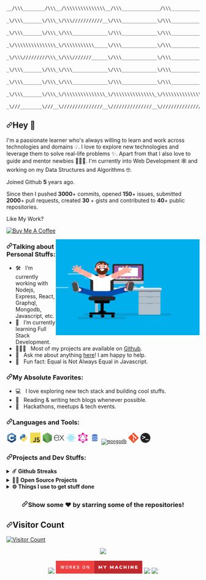 <div class="snippet-clipboard-content position-relative overflow-auto" data-snippet-clipboard-copy-content="__/\\\________/\\\__/\\\\\\\\\\\\\\\__/\\\______________/\\\___________________/\\\\\______        
 _\/\\\_______\/\\\_\/\\\///////////__\/\\\_____________\/\\\_________________/\\\///\\\____       
  _\/\\\_______\/\\\_\/\\\_____________\/\\\_____________\/\\\_______________/\\\/__\///\\\__      
   _\/\\\\\\\\\\\\\\\_\/\\\\\\\\\\\_____\/\\\_____________\/\\\______________/\\\______\//\\\_     
    _\/\\\/////////\\\_\/\\\///////______\/\\\_____________\/\\\_____________\/\\\_______\/\\\_    
     _\/\\\_______\/\\\_\/\\\_____________\/\\\_____________\/\\\_____________\//\\\______/\\\__   
      _\/\\\_______\/\\\_\/\\\_____________\/\\\_____________\/\\\______________\///\\\__/\\\____  
       _\/\\\_______\/\\\_\/\\\\\\\\\\\\\\\_\/\\\\\\\\\\\\\\\_\/\\\\\\\\\\\\\\\____\///\\\\\/_____ 
        _\///________\///__\///////////////__\///////////////__\///////////////_______\/////_______
"><pre><code>__/\\\________/\\\__/\\\\\\\\\\\\\\\__/\\\______________/\\\___________________/\\\\\______        
 _\/\\\_______\/\\\_\/\\\///////////__\/\\\_____________\/\\\_________________/\\\///\\\____       
  _\/\\\_______\/\\\_\/\\\_____________\/\\\_____________\/\\\_______________/\\\/__\///\\\__      
   _\/\\\\\\\\\\\\\\\_\/\\\\\\\\\\\_____\/\\\_____________\/\\\______________/\\\______\//\\\_     
    _\/\\\/////////\\\_\/\\\///////______\/\\\_____________\/\\\_____________\/\\\_______\/\\\_    
     _\/\\\_______\/\\\_\/\\\_____________\/\\\_____________\/\\\_____________\//\\\______/\\\__   
      _\/\\\_______\/\\\_\/\\\_____________\/\\\_____________\/\\\______________\///\\\__/\\\____  
       _\/\\\_______\/\\\_\/\\\\\\\\\\\\\\\_\/\\\\\\\\\\\\\\\_\/\\\\\\\\\\\\\\\____\///\\\\\/_____ 
        _\///________\///__\///////////////__\///////////////__\///////////////_______\/////_______
</code></pre></div>

<article class="markdown-body entry-content container-lg" itemprop="text"><h2 dir="auto"><a ><svg class="octicon octicon-link" viewBox="0 0 16 16" version="1.1" width="16" height="16" aria-hidden="true"><path fill-rule="evenodd" d="M7.775 3.275a.75.75 0 001.06 1.06l1.25-1.25a2 2 0 112.83 2.83l-2.5 2.5a2 2 0 01-2.83 0 .75.75 0 00-1.06 1.06 3.5 3.5 0 004.95 0l2.5-2.5a3.5 3.5 0 00-4.95-4.95l-1.25 1.25zm-4.69 9.64a2 2 0 010-2.83l2.5-2.5a2 2 0 012.83 0 .75.75 0 001.06-1.06 3.5 3.5 0 00-4.95 0l-2.5 2.5a3.5 3.5 0 004.95 4.95l1.25-1.25a.75.75 0 00-1.06-1.06l-1.25 1.25a2 2 0 01-2.83 0z"></path></svg></a>Hey <g-emoji class="g-emoji" alias="wave" fallback-src="https://github.githubassets.com/images/icons/emoji/unicode/1f44b.png">👋</g-emoji> <a href="https://github.com/LinSays/"></a></h2>

	
<p dir="auto">I'm a passionate learner who's always willing to learn and work across technologies and domains <g-emoji class="g-emoji" alias="bulb" fallback-src="https://github.githubassets.com/images/icons/emoji/unicode/1f4a1.png">💡</g-emoji>. I love to explore new technologies and leverage them to solve real-life problems <g-emoji class="g-emoji" alias="sparkles" fallback-src="https://github.githubassets.com/images/icons/emoji/unicode/2728.png">✨</g-emoji>. Apart from that I also love to guide and mentor newbies 👨🏻‍💻. I'm currently into Web Development <g-emoji class="g-emoji" alias="spider_web" fallback-src="https://github.githubassets.com/images/icons/emoji/unicode/1f578.png">🕸️</g-emoji> and working on my Data Structures and Algorithms <g-emoji class="g-emoji" alias="nerd_face" fallback-src="https://github.githubassets.com/images/icons/emoji/unicode/1f913.png">🤓</g-emoji>.</p>
<p dir="auto">Joined Github <strong>5</strong> years ago.</p>
<p dir="auto">Since then I pushed <strong>3000</strong>+ commits, opened <strong>150</strong>+ issues, submitted <strong>2000</strong>+ pull requests, created <strong> 30 </strong>+ gists and contributed to <strong>40</strong>+ public repositories.</p>
<p dir="auto">Like My Work?</p>
<p dir="auto"><a href="https://talktolin.blogspot.com" rel="nofollow"><img src="https://camo.githubusercontent.com/28aae05a0fba45679e8e27d90609601e249b64a5fe30dfef05495de4f4e318d4/68747470733a2f2f63646e2e6275796d6561636f666665652e636f6d2f627574746f6e732f76322f64656661756c742d79656c6c6f772e706e67" alt="Buy Me A Coffee" height="60px" width="217px" data-canonical-src="https://cdn.buymeacoffee.com/buttons/v2/default-yellow.png" style="max-width: 100%;"></a></p>

<p><a target="_blank" rel="noopener noreferrer" href="https://github.com/LinSays/LinSays/blob/main/coder.gif"><img align="right" height="250" width="375" alt="" src="https://github.com/LinSays/LinSays/blob/main/coder.gif" style="max-width: 100%;"></a></p>
<h3 dir="auto"><a id="user-content-talking-about-personal-stuffs" class="anchor" aria-hidden="true" href="#talking-about-personal-stuffs"><svg class="octicon octicon-link" viewBox="0 0 16 16" version="1.1" width="16" height="16" aria-hidden="true"><path fill-rule="evenodd" d="M7.775 3.275a.75.75 0 001.06 1.06l1.25-1.25a2 2 0 112.83 2.83l-2.5 2.5a2 2 0 01-2.83 0 .75.75 0 00-1.06 1.06 3.5 3.5 0 004.95 0l2.5-2.5a3.5 3.5 0 00-4.95-4.95l-1.25 1.25zm-4.69 9.64a2 2 0 010-2.83l2.5-2.5a2 2 0 012.83 0 .75.75 0 001.06-1.06 3.5 3.5 0 00-4.95 0l-2.5 2.5a3.5 3.5 0 004.95 4.95l1.25-1.25a.75.75 0 00-1.06-1.06l-1.25 1.25a2 2 0 01-2.83 0z"></path></svg></a>Talking about Personal Stuffs:</h3>
<ul dir="auto">
<li><g-emoji class="g-emoji" alias="hammer_and_wrench" fallback-src="https://github.githubassets.com/images/icons/emoji/unicode/1f6e0.png">🛠</g-emoji> &nbsp; I’m currently working with Nodejs, Express, React, <br> Graphql, Mongodb, Javascript, etc.</li>
<li><g-emoji class="g-emoji" alias="rocket" fallback-src="https://github.githubassets.com/images/icons/emoji/unicode/1f680.png">🚀</g-emoji> &nbsp; I’m currently learning Full Stack Development.</li>
<li>👨🏻‍💻 &nbsp; Most of my projects are available on <a href="https://github.com/LinSays">Github</a>.</li>
<li><g-emoji class="g-emoji" alias="speech_balloon" fallback-src="https://github.githubassets.com/images/icons/emoji/unicode/1f4ac.png">💬</g-emoji> &nbsp; Ask me about anything <a href="https://github.com/LinSays/issues/2">here</a>! I am happy to help.</li>
<li><g-emoji class="g-emoji" alias="space_invader" fallback-src="https://github.githubassets.com/images/icons/emoji/unicode/1f47e.png">👾</g-emoji> &nbsp; Fun fact: Equal is Not Always Equal in Javascript.</li>
</ul>
<h3 dir="auto"><a id="user-content-my-absolute-favorites" class="anchor" aria-hidden="true" href="#my-absolute-favorites"><svg class="octicon octicon-link" viewBox="0 0 16 16" version="1.1" width="16" height="16" aria-hidden="true"><path fill-rule="evenodd" d="M7.775 3.275a.75.75 0 001.06 1.06l1.25-1.25a2 2 0 112.83 2.83l-2.5 2.5a2 2 0 01-2.83 0 .75.75 0 00-1.06 1.06 3.5 3.5 0 004.95 0l2.5-2.5a3.5 3.5 0 00-4.95-4.95l-1.25 1.25zm-4.69 9.64a2 2 0 010-2.83l2.5-2.5a2 2 0 012.83 0 .75.75 0 001.06-1.06 3.5 3.5 0 00-4.95 0l-2.5 2.5a3.5 3.5 0 004.95 4.95l1.25-1.25a.75.75 0 00-1.06-1.06l-1.25 1.25a2 2 0 01-2.83 0z"></path></svg></a>My Absolute Favorites:</h3>
<ul dir="auto">
<li><g-emoji class="g-emoji" alias="computer" fallback-src="https://github.githubassets.com/images/icons/emoji/unicode/1f4bb.png">💻</g-emoji> &nbsp; I love exploring new tech stack and building cool stuffs.</li>
<li><g-emoji class="g-emoji" alias="newspaper" fallback-src="https://github.githubassets.com/images/icons/emoji/unicode/1f4f0.png">📰</g-emoji> &nbsp; Reading &amp; writing tech blogs whenever possible.</li>
<li><g-emoji class="g-emoji" alias="pizza" fallback-src="https://github.githubassets.com/images/icons/emoji/unicode/1f355.png">🍕</g-emoji> &nbsp; Hackathons, meetups &amp; tech events.</li>
</ul>
<h3 dir="auto"><a id="user-content-languages-and-tools" class="anchor" aria-hidden="true" href="#languages-and-tools"><svg class="octicon octicon-link" viewBox="0 0 16 16" version="1.1" width="16" height="16" aria-hidden="true"><path fill-rule="evenodd" d="M7.775 3.275a.75.75 0 001.06 1.06l1.25-1.25a2 2 0 112.83 2.83l-2.5 2.5a2 2 0 01-2.83 0 .75.75 0 00-1.06 1.06 3.5 3.5 0 004.95 0l2.5-2.5a3.5 3.5 0 00-4.95-4.95l-1.25 1.25zm-4.69 9.64a2 2 0 010-2.83l2.5-2.5a2 2 0 012.83 0 .75.75 0 001.06-1.06 3.5 3.5 0 00-4.95 0l-2.5 2.5a3.5 3.5 0 004.95 4.95l1.25-1.25a.75.75 0 00-1.06-1.06l-1.25 1.25a2 2 0 01-2.83 0z"></path></svg></a>Languages and Tools:</h3>
<p dir="auto"><code><a target="_blank" rel="noopener noreferrer" href="https://raw.githubusercontent.com/github/explore/80688e429a7d4ef2fca1e82350fe8e3517d3494d/topics/cpp/cpp.png"><img height="27" src="https://raw.githubusercontent.com/github/explore/80688e429a7d4ef2fca1e82350fe8e3517d3494d/topics/cpp/cpp.png" alt="cpp" style="max-width: 100%;"></a></code>
<code><a target="_blank" rel="noopener noreferrer" href="https://raw.githubusercontent.com/github/explore/80688e429a7d4ef2fca1e82350fe8e3517d3494d/topics/python/python.png"><img height="27" src="https://raw.githubusercontent.com/github/explore/80688e429a7d4ef2fca1e82350fe8e3517d3494d/topics/python/python.png" alt="python" style="max-width: 100%;"></a></code>
<code><a target="_blank" rel="noopener noreferrer" href="https://raw.githubusercontent.com/github/explore/80688e429a7d4ef2fca1e82350fe8e3517d3494d/topics/javascript/javascript.png"><img height="27" src="https://raw.githubusercontent.com/github/explore/80688e429a7d4ef2fca1e82350fe8e3517d3494d/topics/javascript/javascript.png" alt="javascript" style="max-width: 100%;"></a></code>
<code><a target="_blank" rel="noopener noreferrer" href="https://raw.githubusercontent.com/github/explore/80688e429a7d4ef2fca1e82350fe8e3517d3494d/topics/nodejs/nodejs.png"><img height="27" src="https://raw.githubusercontent.com/github/explore/80688e429a7d4ef2fca1e82350fe8e3517d3494d/topics/nodejs/nodejs.png" alt="nodejs" style="max-width: 100%;"></a></code>
<code><a target="_blank" rel="noopener noreferrer" href="https://raw.githubusercontent.com/devicons/devicon/master/icons/express/express-original.svg"><img height="27" src="https://raw.githubusercontent.com/devicons/devicon/master/icons/express/express-original.svg" alt="expressjs" style="max-width: 100%;"></a></code>
<code><a target="_blank" rel="noopener noreferrer" href="https://raw.githubusercontent.com/github/explore/80688e429a7d4ef2fca1e82350fe8e3517d3494d/topics/react/react.png"><img height="27" src="https://raw.githubusercontent.com/github/explore/80688e429a7d4ef2fca1e82350fe8e3517d3494d/topics/react/react.png" alt="react" style="max-width: 100%;"></a></code>
<code><a target="_blank" rel="noopener noreferrer" href="https://raw.githubusercontent.com/github/explore/80688e429a7d4ef2fca1e82350fe8e3517d3494d/topics/graphql/graphql.png"><img height="27" src="https://raw.githubusercontent.com/github/explore/80688e429a7d4ef2fca1e82350fe8e3517d3494d/topics/graphql/graphql.png" alt="graphql" style="max-width: 100%;"></a></code>
<code><a target="_blank" rel="noopener noreferrer" href="https://raw.githubusercontent.com/github/explore/80688e429a7d4ef2fca1e82350fe8e3517d3494d/topics/sql/sql.png"><img height="27" src="https://raw.githubusercontent.com/github/explore/80688e429a7d4ef2fca1e82350fe8e3517d3494d/topics/sql/sql.png" alt="sql" style="max-width: 100%;"></a></code>
<code><a target="_blank" rel="noopener noreferrer" href="https://camo.githubusercontent.com/b06f0a4dc198d26002e85488fd47716fe70a0ffeaa22e66e98935e7b8e424057/68747470733a2f2f656e637279707465642d74626e302e677374617469632e636f6d2f696d616765733f713d74626e253341414e643947635354547a5041772d353573736d31496d35393478595a3965525175324a796c726b594c6726757371703d434155"><img height="27" src="https://camo.githubusercontent.com/b06f0a4dc198d26002e85488fd47716fe70a0ffeaa22e66e98935e7b8e424057/68747470733a2f2f656e637279707465642d74626e302e677374617469632e636f6d2f696d616765733f713d74626e253341414e643947635354547a5041772d353573736d31496d35393478595a3965525175324a796c726b594c6726757371703d434155" alt="mongodb" data-canonical-src="https://encrypted-tbn0.gstatic.com/images?q=tbn%3AANd9GcSTTzPAw-55ssm1Im594xYZ9eRQu2JylrkYLg&amp;usqp=CAU" style="max-width: 100%;"></a></code>
<code><a target="_blank" rel="noopener noreferrer" href="https://raw.githubusercontent.com/devicons/devicon/master/icons/git/git-original.svg"><img height="27" src="https://raw.githubusercontent.com/devicons/devicon/master/icons/git/git-original.svg" alt="git" style="max-width: 100%;"></a></code>
<code><a target="_blank" rel="noopener noreferrer" href="https://raw.githubusercontent.com/github/explore/80688e429a7d4ef2fca1e82350fe8e3517d3494d/topics/terminal/terminal.png"><img height="27" src="https://raw.githubusercontent.com/github/explore/80688e429a7d4ef2fca1e82350fe8e3517d3494d/topics/terminal/terminal.png" alt="terminal" style="max-width: 100%;"></a></code></p>

<h3 dir="auto"><a id="user-content-projects-and-dev-stuffs" class="anchor" aria-hidden="true" href="#projects-and-dev-stuffs"><svg class="octicon octicon-link" viewBox="0 0 16 16" version="1.1" width="16" height="16" aria-hidden="true"><path fill-rule="evenodd" d="M7.775 3.275a.75.75 0 001.06 1.06l1.25-1.25a2 2 0 112.83 2.83l-2.5 2.5a2 2 0 01-2.83 0 .75.75 0 00-1.06 1.06 3.5 3.5 0 004.95 0l2.5-2.5a3.5 3.5 0 00-4.95-4.95l-1.25 1.25zm-4.69 9.64a2 2 0 010-2.83l2.5-2.5a2 2 0 012.83 0 .75.75 0 001.06-1.06 3.5 3.5 0 00-4.95 0l-2.5 2.5a3.5 3.5 0 004.95 4.95l1.25-1.25a.75.75 0 00-1.06-1.06l-1.25 1.25a2 2 0 01-2.83 0z"></path></svg></a>Projects and Dev Stuffs:</h3>
<details>	
  <summary><b><g-emoji class="g-emoji" alias="comet" fallback-src="https://github.githubassets.com/images/icons/emoji/unicode/2604.png">☄️</g-emoji> Github Streaks</b></summary>
  <br>
  <a target="_blank" rel="noopener noreferrer" href="https://camo.githubusercontent.com/4d40bc8016b1a0c9fe833cdcee287b2a026d42f3577471f589c7d53afd9918e9/68747470733a2f2f6769746875622d726561646d652d73747265616b2d73746174732e6865726f6b756170702e636f6d2f3f757365723d69616d706176616e67616e64686926686964655f626f726465723d74727565"><img height="180em" src="https://camo.githubusercontent.com/4d40bc8016b1a0c9fe833cdcee287b2a026d42f3577471f589c7d53afd9918e9/68747470733a2f2f6769746875622d726561646d652d73747265616b2d73746174732e6865726f6b756170702e636f6d2f3f757365723d69616d706176616e67616e64686926686964655f626f726465723d74727565" data-canonical-src="https://github-readme-streak-stats.herokuapp.com/?user=iampavangandhi&amp;hide_border=true" style="max-width: 100%;"></a>
</details>
<details>
  <summary><b><g-emoji class="g-emoji" alias="astronaut" fallback-src="https://github.githubassets.com/images/icons/emoji/unicode/1f9d1-1f680.png">🧑‍🚀</g-emoji> Open Source Projects</b></summary>
  <br>
  <table>
    <thead align="center">
      <tr>
        <td><b><g-emoji class="g-emoji" alias="computer" fallback-src="https://github.githubassets.com/images/icons/emoji/unicode/1f4bb.png">💻</g-emoji> Projects</b></td>
        <td><b><g-emoji class="g-emoji" alias="star2" fallback-src="https://github.githubassets.com/images/icons/emoji/unicode/1f31f.png">🌟</g-emoji> Stars</b></td>
        <td><b><g-emoji class="g-emoji" alias="fork_and_knife" fallback-src="https://github.githubassets.com/images/icons/emoji/unicode/1f374.png">🍴</g-emoji> Forks</b></td>
        <td><b><g-emoji class="g-emoji" alias="bug" fallback-src="https://github.githubassets.com/images/icons/emoji/unicode/1f41b.png">🐛</g-emoji> Issues</b></td>
        <td><b><g-emoji class="g-emoji" alias="bell" fallback-src="https://github.githubassets.com/images/icons/emoji/unicode/1f514.png">🔔</g-emoji> Pull Requests</b></td>
        <td><b><g-emoji class="g-emoji" alias="man_technologist" fallback-src="https://github.githubassets.com/images/icons/emoji/unicode/1f468-1f4bb.png">👨‍💻</g-emoji> Language</b></td>
      </tr>
    </thead>
    <tbody>
      <tr>
	      <td><a href="https://github.com/LinSays"><b><g-emoji class="g-emoji" alias="money_with_wings" fallback-src="https://github.githubassets.com/images/icons/emoji/unicode/1f4b8.png">💸</g-emoji> TradeByte</b></a></td>
        <td><a target="_blank" rel="noopener noreferrer" href="https://camo.githubusercontent.com/d4681e7b2ee285ae260f807b8a1412131e20f0ea6711452829393d35f8d7b7aa/68747470733a2f2f696d672e736869656c64732e696f2f6769746875622f73746172732f69616d706176616e67616e6468692f5472616465427974653f7374796c653d666c61742d737175617265266c6162656c436f6c6f723d333433623431"><img alt="Stars" src="https://camo.githubusercontent.com/d4681e7b2ee285ae260f807b8a1412131e20f0ea6711452829393d35f8d7b7aa/68747470733a2f2f696d672e736869656c64732e696f2f6769746875622f73746172732f69616d706176616e67616e6468692f5472616465427974653f7374796c653d666c61742d737175617265266c6162656c436f6c6f723d333433623431" data-canonical-src="https://img.shields.io/github/stars/iampavangandhi/TradeByte?style=flat-square&amp;labelColor=343b41" style="max-width: 100%;"></a></td>
        <td><a target="_blank" rel="noopener noreferrer" href="https://camo.githubusercontent.com/708dff9befa310bf497a1bf152f5c05cad35c65cca57793f12c40a7ab8399487/68747470733a2f2f696d672e736869656c64732e696f2f6769746875622f666f726b732f69616d706176616e67616e6468692f5472616465427974653f7374796c653d666c61742d737175617265266c6162656c436f6c6f723d333433623431"><img alt="Forks" src="https://camo.githubusercontent.com/708dff9befa310bf497a1bf152f5c05cad35c65cca57793f12c40a7ab8399487/68747470733a2f2f696d672e736869656c64732e696f2f6769746875622f666f726b732f69616d706176616e67616e6468692f5472616465427974653f7374796c653d666c61742d737175617265266c6162656c436f6c6f723d333433623431" data-canonical-src="https://img.shields.io/github/forks/iampavangandhi/TradeByte?style=flat-square&amp;labelColor=343b41" style="max-width: 100%;"></a></td>
        <td><a target="_blank" rel="noopener noreferrer" href="https://camo.githubusercontent.com/5f7318ba33ff0bfe538ae2b7997ebcc1a65b9501a13fbb90f50002cc140f7973/68747470733a2f2f696d672e736869656c64732e696f2f6769746875622f6973737565732f69616d706176616e67616e6468692f5472616465427974653f7374796c653d666c61742d737175617265"><img alt="Issues" src="https://camo.githubusercontent.com/5f7318ba33ff0bfe538ae2b7997ebcc1a65b9501a13fbb90f50002cc140f7973/68747470733a2f2f696d672e736869656c64732e696f2f6769746875622f6973737565732f69616d706176616e67616e6468692f5472616465427974653f7374796c653d666c61742d737175617265" data-canonical-src="https://img.shields.io/github/issues/iampavangandhi/TradeByte?style=flat-square" style="max-width: 100%;"></a></td>
        <td><a target="_blank" rel="noopener noreferrer" href="https://camo.githubusercontent.com/2c2579da13f285927a934b66d3c9c43bbc8a24a6282a4d040192245813cb48b7/68747470733a2f2f696d672e736869656c64732e696f2f6769746875622f6973737565732d70722f69616d706176616e67616e6468692f5472616465427974653f7374796c653d666c61742d737175617265"><img alt="Pull Requests" src="https://camo.githubusercontent.com/2c2579da13f285927a934b66d3c9c43bbc8a24a6282a4d040192245813cb48b7/68747470733a2f2f696d672e736869656c64732e696f2f6769746875622f6973737565732d70722f69616d706176616e67616e6468692f5472616465427974653f7374796c653d666c61742d737175617265" data-canonical-src="https://img.shields.io/github/issues-pr/iampavangandhi/TradeByte?style=flat-square" style="max-width: 100%;"></a></td>
        <td><a target="_blank" rel="noopener noreferrer" href="https://camo.githubusercontent.com/dd063fef4e356d2a28b86c503c8a4b2be4b47f8a5252717b73622ed2fd167d3f/68747470733a2f2f696d672e736869656c64732e696f2f6769746875622f6c616e6775616765732f746f702f69616d706176616e67616e6468692f5472616465427974653f6c6162656c3d6a617661736372697074267374796c653d666c61742d737175617265"><img alt="Language" src="https://camo.githubusercontent.com/dd063fef4e356d2a28b86c503c8a4b2be4b47f8a5252717b73622ed2fd167d3f/68747470733a2f2f696d672e736869656c64732e696f2f6769746875622f6c616e6775616765732f746f702f69616d706176616e67616e6468692f5472616465427974653f6c6162656c3d6a617661736372697074267374796c653d666c61742d737175617265" data-canonical-src="https://img.shields.io/github/languages/top/iampavangandhi/TradeByte?label=javascript&amp;style=flat-square" style="max-width: 100%;"></a></td>
      </tr>
    </tbody>
  </table>
  <br>
</details>
<details>	
  <br>
  <summary><b><g-emoji class="g-emoji" alias="gear" fallback-src="https://github.githubassets.com/images/icons/emoji/unicode/2699.png">⚙️</g-emoji> Things I use to get stuff done</b></summary>
  	<ul dir="auto">
  	    <li><b>OS:</b> Ubuntu 20.04</li>
	    <li><b>Laptop: </b> HP Elitebook (i5)</li>
  	    <li><b>Browser: </b> Firefox Web Browser</li>
	    <li><b>Terminal: </b> ZSH: Oh My Zsh (PowerLevel10k)</li>
	    <li><b>Code Editor:</b> VSCode - The best editor out there.</li>
	    <li><b>To Stay Updated:</b> Dev.to, Medium, Linkedin and Twitter.</li>
	    <br>
	</ul>	
</details>
<h1 dir="auto"></h1>
<div align="center" dir="auto">
<h3 dir="auto"><a id="user-content-show-some-️-by-starring-some-of-the-repositories" class="anchor" aria-hidden="true" href="#show-some-️-by-starring-some-of-the-repositories"><svg class="octicon octicon-link" viewBox="0 0 16 16" version="1.1" width="16" height="16" aria-hidden="true"><path fill-rule="evenodd" d="M7.775 3.275a.75.75 0 001.06 1.06l1.25-1.25a2 2 0 112.83 2.83l-2.5 2.5a2 2 0 01-2.83 0 .75.75 0 00-1.06 1.06 3.5 3.5 0 004.95 0l2.5-2.5a3.5 3.5 0 00-4.95-4.95l-1.25 1.25zm-4.69 9.64a2 2 0 010-2.83l2.5-2.5a2 2 0 012.83 0 .75.75 0 001.06-1.06 3.5 3.5 0 00-4.95 0l-2.5 2.5a3.5 3.5 0 004.95 4.95l1.25-1.25a.75.75 0 00-1.06-1.06l-1.25 1.25a2 2 0 01-2.83 0z"></path></svg></a>Show some <g-emoji class="g-emoji" alias="heart" fallback-src="https://github.githubassets.com/images/icons/emoji/unicode/2764.png">❤️</g-emoji> by starring some of the repositories!</h3>
</div>
</article>

<h2 dir="auto"><a id="user-content-visitor-count" class="anchor" aria-hidden="true" href="#visitor-count"><svg class="octicon octicon-link" viewBox="0 0 16 16" version="1.1" width="16" height="16" aria-hidden="true"><path fill-rule="evenodd" d="M7.775 3.275a.75.75 0 001.06 1.06l1.25-1.25a2 2 0 112.83 2.83l-2.5 2.5a2 2 0 01-2.83 0 .75.75 0 00-1.06 1.06 3.5 3.5 0 004.95 0l2.5-2.5a3.5 3.5 0 00-4.95-4.95l-1.25 1.25zm-4.69 9.64a2 2 0 010-2.83l2.5-2.5a2 2 0 012.83 0 .75.75 0 001.06-1.06 3.5 3.5 0 00-4.95 0l-2.5 2.5a3.5 3.5 0 004.95 4.95l1.25-1.25a.75.75 0 00-1.06-1.06l-1.25 1.25a2 2 0 01-2.83 0z"></path></svg></a>Visitor Count</h2>

<p dir="auto"><a target="_blank" rel="noopener noreferrer" href="https://camo.githubusercontent.com/6645e49966d5b5d1c9c12860742cc6130054012a1e817a509a5a3f24f3b11e08/68747470733a2f2f70726f66696c652d636f756e7465722e676c697463682e6d652f384269744a6f6e6e792f636f756e742e737667"><img src="https://camo.githubusercontent.com/6645e49966d5b5d1c9c12860742cc6130054012a1e817a509a5a3f24f3b11e08/68747470733a2f2f70726f66696c652d636f756e7465722e676c697463682e6d652f384269744a6f6e6e792f636f756e742e737667" alt="Visitor Count" data-canonical-src="https://profile-counter.glitch.me/8BitJonny/count.svg" style="max-width: 100%;"></a></p>

<p align="center" dir="auto">
  <a target="_blank" rel="noopener noreferrer" href="https://camo.githubusercontent.com/0274027478cdd2839fde5cdb09db0a630ba3b3a59b4bcc66e021de194a770f10/68747470733a2f2f726561646d652d747970696e672d7376672e6865726f6b756170702e636f6d2f3f63656e7465723d74727565267643656e7465723d7472756526636f6c6f723d3031364545412677696474683d383030266c696e65733d546869732b706167652b69732b626573742b7669657765642b696e2b6461726b2b6d6f64652e3b486f70652b796f752b656e6a6f79213b4e6f772b77652b626f74682b70726f6261626c792b6e6565642b746f2b6765742b6261636b2b746f2b636f64696e67"><img src="https://camo.githubusercontent.com/0274027478cdd2839fde5cdb09db0a630ba3b3a59b4bcc66e021de194a770f10/68747470733a2f2f726561646d652d747970696e672d7376672e6865726f6b756170702e636f6d2f3f63656e7465723d74727565267643656e7465723d7472756526636f6c6f723d3031364545412677696474683d383030266c696e65733d546869732b706167652b69732b626573742b7669657765642b696e2b6461726b2b6d6f64652e3b486f70652b796f752b656e6a6f79213b4e6f772b77652b626f74682b70726f6261626c792b6e6565642b746f2b6765742b6261636b2b746f2b636f64696e67" data-canonical-src="https://readme-typing-svg.herokuapp.com/?center=true&amp;vCenter=true&amp;color=016EEA&amp;width=800&amp;lines=This+page+is+best+viewed+in+dark+mode.;Hope+you+enjoy!;Now+we+both+probably+need+to+get+back+to+coding" style="max-width: 100%;"></a>
</p>

<p align="center" dir="auto">
  <a target="_blank" rel="noopener noreferrer" href="https://camo.githubusercontent.com/7998890254268d8ed476c9f66d3fa59d21dd354d2090036083c82af4cda2a0eb/68747470733a2f2f666f7274686562616467652e636f6d2f696d616765732f6261646765732f6275696c742d776974682d6c6f76652e737667"><img height="33.9px" src="https://camo.githubusercontent.com/7998890254268d8ed476c9f66d3fa59d21dd354d2090036083c82af4cda2a0eb/68747470733a2f2f666f7274686562616467652e636f6d2f696d616765732f6261646765732f6275696c742d776974682d6c6f76652e737667" data-canonical-src="https://forthebadge.com/images/badges/built-with-love.svg" style="max-width: 100%;"></a>
  <a target="_blank" rel="noopener noreferrer" href="https://github.com/8BitJonny/8BitJonny/blob/master/worksOnMyMachine.svg"><img height="33.9px" src="https://github.com/8BitJonny/8BitJonny/raw/master/worksOnMyMachine.svg" style="max-width: 100%;"></a>
  <a target="_blank" rel="noopener noreferrer" href="https://camo.githubusercontent.com/cfd65e67f10328b310592e96d01251f460fd994d0cf2d94d613b47f8e75011f4/68747470733a2f2f666f7274686562616467652e636f6d2f696d616765732f6261646765732f706f77657265642d62792d626c61636b2d6d616769632e737667"><img height="33.9px" src="https://camo.githubusercontent.com/cfd65e67f10328b310592e96d01251f460fd994d0cf2d94d613b47f8e75011f4/68747470733a2f2f666f7274686562616467652e636f6d2f696d616765732f6261646765732f706f77657265642d62792d626c61636b2d6d616769632e737667" data-canonical-src="https://forthebadge.com/images/badges/powered-by-black-magic.svg" style="max-width: 100%;"></a>
  <a target="_blank" rel="noopener noreferrer" href="https://camo.githubusercontent.com/d254c8ec57078422bc2486574129b1572e7a9d3a1987c444edb87a200aceb05a/68747470733a2f2f666f7274686562616467652e636f6d2f696d616765732f6261646765732f6d616b65732d70656f706c652d736d696c652e737667"><img height="33.9px" src="https://camo.githubusercontent.com/d254c8ec57078422bc2486574129b1572e7a9d3a1987c444edb87a200aceb05a/68747470733a2f2f666f7274686562616467652e636f6d2f696d616765732f6261646765732f6d616b65732d70656f706c652d736d696c652e737667" data-canonical-src="https://forthebadge.com/images/badges/makes-people-smile.svg" style="max-width: 100%;"></a>
</p>

